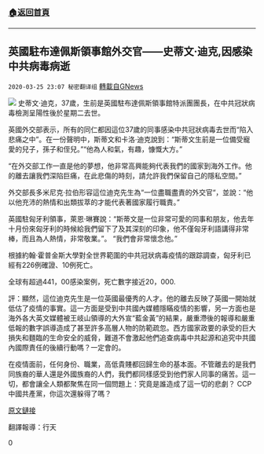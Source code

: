 ###  [:house:返回首頁](https://github.com/ourhimalayas/txt)
---

## 英國駐布達佩斯領事館外交官——史蒂文·迪克,因感染中共病毒病逝
`2020-03-25 23:07 秘密翻译组` [轉載自GNews](https://gnews.org/zh-hant/153055/)

![](https://s3-ap-northeast-1.amazonaws.com/news.guo.offload.media/wp-content/uploads/2020/03/25230347/B6CA7C6C-77C5-4B14-808D-0708C47E47BE.png)
史蒂文·迪克，37歲，生前是英國駐布達佩斯領事館特派團團長，在中共冠狀病毒檢測呈陽性後於星期二去世。

英國外交部表示，所有的同仁都因這位37歲的同事感染中共冠狀病毒去世而“陷入悲痛之中”。在一份聲明中，斯蒂文和卡洛·迪克說到：“斯蒂文生前是一位備受寵愛的兒子，孫子和侄兒。”“他為人和氣，有趣，慷慨大方。”

“在外交部工作一直是他的夢想，他非常高興能夠代表我們的國家到海外工作。他的離去讓我們深陷巨痛，在此悲傷的時刻，請允許我們保留自己的隱私空間。”

外交部長多米尼克·拉伯形容這位迪克先生為“一位盡職盡責的外交官“，並說：“他以他充沛的熱情和出類拔萃的才能代表著國家履行職責。”

英國駐匈牙利領事，萊恩·琳賽說：“斯蒂文是一位非常可愛的同事和朋友，他去年十月份來匈牙利的時候給我們留下了及其深刻的印象，他不僅匈牙利語講得非常棒，而且為人熱情，非常敬業。”。 “我們會非常懷念他。”

根據約翰·霍普金斯大學對全世界範圍的中共冠狀病毒疫情的跟踪調查，匈牙利已經有226例確證、10例死亡。

全球有超過441，00感染案例，死亡數字接近20，000.

評：顯然，這位迪克先生是一位英國最優秀的人才。他的離去反映了英國一開始就低估了疫情的事實。這一方面是受到中共國內媒體隱瞞疫情的影響，另一方面也是海外各大英文媒體被王岐山領導的大外宣“藍金黃”的結果，嚴重滯後的報導和嚴重低報的數字誤導造成了甚至許多高層人物的防範疏忽。西方國家政要的承受的巨大損失和麵臨的生命安全的威脅，難道不會激起他們追查病毒中共起源和追究中共國內國際責任的後續行動嗎？一定會的。

在疫情面前，任何身份、職業，高低貴賤都回歸生命的基本面。不管離去的是我們同族裔的華人還是外國族裔的人們，我們都同樣感受到他們家人同事的痛苦。這一切，都會讓全人類都聚焦在同一個問題上：究竟是誰造成了這一切的悲劇？ CCP中國共產黨，你這次還躲得了嗎？

[原文鏈接](https://news.sky.com/story/coronavirus-steven-dick-british-embassy-diplomat-in-budapest-dies-from-covid-19-11963640)

翻譯報導：行天

0
